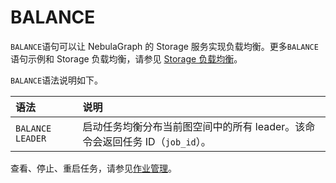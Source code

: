 # BALANCE

`BALANCE`语句可以让 NebulaGraph 的 Storage 服务实现负载均衡。更多`BALANCE`语句示例和 Storage 负载均衡，请参见 [Storage 负载均衡](../8.service-tuning/load-balance.md)。

`BALANCE`语法说明如下。

|语法|说明|
|:---|:---|
|`BALANCE LEADER`|启动任务均衡分布当前图空间中的所有 leader。该命令会返回任务 ID（`job_id`）。|
<!-- balance-3.1
|`BALANCE DATA`|启动任务均衡分布当前图空间中的所有分片。该命令会返回任务 ID（`job_id`）。|
|`BALANCE DATA REMOVE <ip:port> [,<ip>:<port> ...]`|启动任务迁空当前图空间指定的 Storage 服务中的分片。|
|`BALANCE IN ZONE [REMOVE <ip>:<port> [,<ip>:<port> ...]]`|在当前图空间内每个 Zone 内部启动任务均衡分布分片。该命令会返回任务 ID。可以使用`REMOVE`选项指定需要清空的 Storage 节点，该节点的分片会移动到其他节点，方便进行维护。|
|`BALANCE ACROSS ZONE [REMOVE "zone_name" [,"zone_name" ...]]`|在当前图空间内所有 Zone 之间启动任务均衡分布分片，保证各个 Zone 分片数量平衡。该命令会返回任务 ID。可以使用`REMOVE`选项指定需要清空的 Zone，该节点的分片会移动到其他节点，方便进行维护。|

!!! note

    `REMOVE`只能清空当前图空间的分片，如果 Storage 节点的图空间较多，需要切换到不同图空间执行`REMOVE`操作。
-->

查看、停止、重启任务，请参见[作业管理](../3.ngql-guide/4.job-statements.md)。
